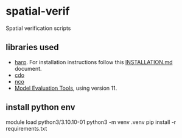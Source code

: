 # spatial-verif
Spatial verification scripts

## libraries used
- [harp](https://harphub.github.io/harp/). For installation instructions follow this [INSTALLATION.md](https://github.com/harphub/oper-harp-verif/tree/master/ACCORD_VS_202406) document.
- [cdo](https://code.mpimet.mpg.de/projects/cdo)
- [nco](https://nco.sourceforge.net/)
- [Model Evaluation Tools](https://met.readthedocs.io/en/latest/Users_Guide/overview.html), using version 11.



## install python env
module load python3/3.10.10-01
python3 -m venv .venv
pip install -r requirements.txt
